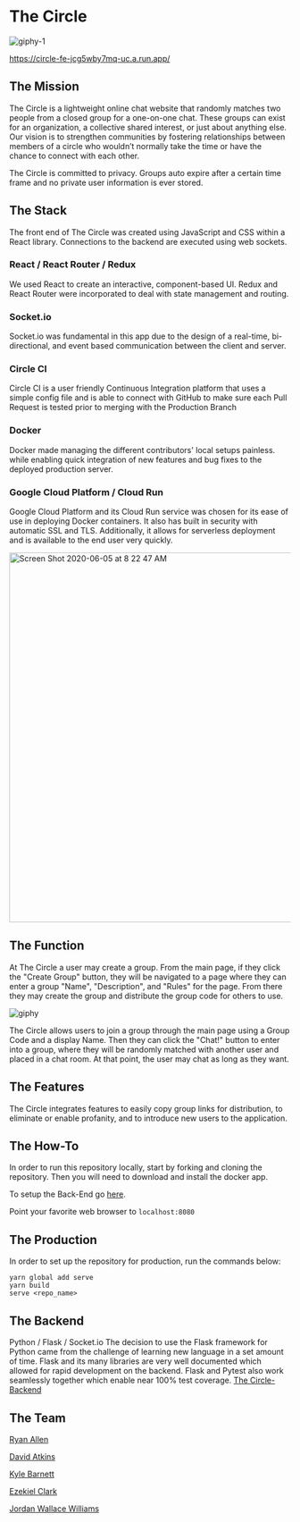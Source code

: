 # The Circle

![giphy-1](https://user-images.githubusercontent.com/56602822/83891447-ca175c80-a712-11ea-91d5-88beb2691242.gif)

https://circle-fe-jcg5wby7mq-uc.a.run.app/
## The Mission
The Circle is a lightweight online chat website that randomly matches two people from a closed group for a one-on-one chat. These groups can exist for an organization, a collective shared interest, or just about anything else. Our vision is to strengthen communities by fostering relationships between members of a circle who wouldn’t normally take the time or have the chance to connect with each other.

The Circle is committed to privacy. Groups auto expire after a certain time frame and no private user information is ever stored.

## The Stack
The front end of The Circle was created using JavaScript and CSS within a React library. Connections to the backend are executed using web sockets.

### React / React Router / Redux
We used React to create an interactive, component-based UI. Redux and React Router were incorporated to deal with state management and routing.

### Socket.io
Socket.io was fundamental in this app due to the design of a real-time, bi-directional, and event based communication between the client and server.

### Circle CI
Circle CI is a user friendly Continuous Integration platform that uses a simple config file and is able to connect with GitHub to make sure each Pull Request is tested prior to merging with the Production Branch

### Docker
Docker made managing the different contributors' local setups painless.  while enabling quick integration of new features and bug fixes to the deployed production server.

### Google Cloud Platform / Cloud Run
Google Cloud Platform and its Cloud Run service was chosen for its ease of use in deploying Docker containers. It also has built in security with automatic SSL and TLS. Additionally, it allows for serverless deployment and is available to the end user very quickly.

<img width="662" alt="Screen Shot 2020-06-05 at 8 22 47 AM" src="https://user-images.githubusercontent.com/10391857/83890864-9552d780-a709-11ea-8f2d-13e08a12f416.png">

## The Function
At The Circle a user may create a group. From the main page, if they click the "Create Group" button, they will be navigated to a page where they can enter a group "Name", "Description", and "Rules" for the page. From there they may create the group and distribute the group code for others to use.

![giphy](https://user-images.githubusercontent.com/56602822/83891380-afdd7e80-a712-11ea-9c76-6235b31e2ef1.gif)

The Circle allows users to join a group through the main page using a Group Code and a display Name. Then they can click the "Chat!" button to enter into a group, where they will be randomly matched with another user and placed in a chat room. At that point, the user may chat as long as they want.



## The Features
The Circle integrates features to easily copy group links for distribution, to eliminate or enable profanity, and to introduce new users to the application.

## The How-To
In order to run this repository locally, start by forking and cloning the repository.
Then you will need to download and install the docker app.

To setup the Back-End go [here](https://github.com/circle-chat/cc-be/blob/master/README.md).

Point your favorite web browser to `localhost:8080`

## The Production
In order to set up the repository for production, run the commands below:
```
yarn global add serve
yarn build
serve <repo_name>
```

## The Backend
Python / Flask / Socket.io
The decision to use the Flask framework for Python came from the challenge of learning new language in a set amount of time. Flask and its many libraries are very well documented which allowed for rapid development on the backend. Flask and Pytest also work seamlessly together which enable near 100% test coverage.
[The Circle-Backend](https://github.com/circle-chat/cc-be "Backend Repository")

## The Team
[Ryan Allen](https://github.com/rcallen89 "Ryan's Github")

[David Atkins](https://github.com/d-atkins "David's Github")

[Kyle Barnett](https://github.com/KmBarnett "Kyle's Github")

[Ezekiel Clark](https://github.com/Yetidancer "Zeke's Github")

[Jordan Wallace Williams](https://github.com/iEv0lv3 "Wallace's Github")
